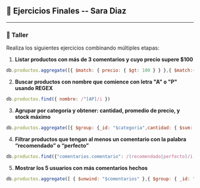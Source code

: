 ## 🎯 Ejercicios Finales -- Sara Diaz

------

### 🧪 Taller

Realiza los siguientes ejercicios combinando múltiples etapas:

1. **Listar productos con más de 3 comentarios y cuyo precio supere $100**

```javascript
db.productos.aggregate([{ $match: { precio: { $gt: 100 } } },{ $match:{ $expr: {$gt: [{ $size: "$comentarios" }, 3] }}}])
```
2. **Buscar productos con nombre que comience con letra "A" o "P" usando REGEX**

```javascript
db.productos.find({ nombre: /^[AP]/i })

```
3. **Agrupar por categoría y obtener: cantidad, promedio de precio, y stock máximo**

```javascript
db.productos.aggregate([{ $group: {_id: "$categoria",cantidad: { $sum: 1 },promedio: { $avg: "$precio" },max: { $max: "$stock" }}}])
```

4. **Filtrar productos que tengan al menos un comentario con la palabra “recomendado” o “perfecto”**

```javascript
db.productos.find({"comentarios.comentario": /(recomendado|perfecto)/i })
```
5. **Mostrar los 5 usuarios con más comentarios hechos**

```javascript
db.productos.aggregate([ { $unwind: "$comentarios" },{ $group: { _id: "$comentarios.usuario", total: { $sum: 1 } } },{ $sort: { total: -1 } },{ $limit: 5 }])
```
